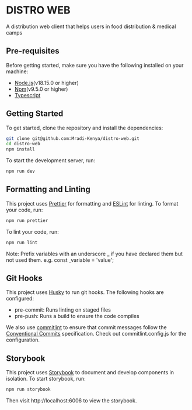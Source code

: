 # DISTRO WEB

A distribution web client that helps users in food distribution & medical camps

## Pre-requisites

Before getting started, make sure you have the following installed on your machine:

- [Node.js](https://nodejs.org/en/download/)(v18.15.0 or higher)
- [Npm](https://www.npmjs.com/get-npm)(v9.5.0 or higher)
- [Typescript](https://www.typescriptlang.org/download)

## Getting Started

To get started, clone the repository and install the dependencies:

```bash
git clone git@github.com:Mradi-Kenya/distro-web.git
cd distro-web
npm install
```

To start the development server, run:

```bash
npm run dev
```

## Formatting and Linting

This project uses [Prettier](https://prettier.io/) for formatting and [ESLint](https://eslint.org/) for linting. To format your code, run:

```bash
npm run prettier
```

To lint your code, run:

```bash
npm run lint
```

Note: Prefix variables with an underscore \_ if you have declared them but not used them.
e.g. const \_variable = 'value';

## Git Hooks

This project uses [Husky](https://typicode.github.io/husky) to run git hooks. The following hooks are configured:

- pre-commit: Runs linting on staged files
- pre-push: Runs a build to ensure the code compiles

We also use [commitlint](https://commitlint.js.org/#/) to ensure that commit messages follow the [Conventional Commits](https://www.conventionalcommits.org/en/v1.0.0/) specification.
Check out commitlint.config.js for the configuration.

## Storybook

This project uses [Storybook](https://storybook.js.org/) to document and develop components in isolation. To start storybook, run:

```bash
npm run storybook
```

Then visit http://localhost:6006 to view the storybook.
